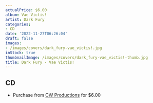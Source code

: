 ```yaml
---
actualPrice: $6.00
album: Vae Victis!
artist: Dark Fury
categories:
- CD
date: '2022-11-27T06:26:04'
draft: false
images:
- /images/covers/dark_fury-vae_victis!.jpg
inStock: true
thumbnailImage: /images/covers/dark_fury-vae_victis!-thumb.jpg
title: Dark Fury - Vae Victis!
---
```


## CD
* Purchase from [CW Productions](https://shop.cwproductions.net/products/dark-fury-vae-victis-cd) for $6.00
